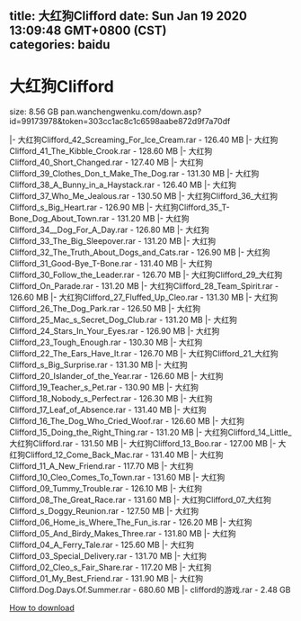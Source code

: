 
title: 大红狗Clifford
date: Sun Jan 19 2020 13:09:48 GMT+0800 (CST)    
categories: baidu
---

# 大红狗Clifford
size: 8.56 GB
 pan.wanchengwenku.com/down.asp?id=99173978&token=303cc1ac8c1c6598aabe872d9f7a70df
 
|- 大红狗Clifford_42_Screaming_For_Ice_Cream.rar - 126.40 MB
|- 大红狗Clifford_41_The_Kibble_Crook.rar - 128.60 MB
|- 大红狗Clifford_40_Short_Changed.rar - 127.40 MB
|- 大红狗Clifford_39_Clothes_Don_t_Make_The_Dog.rar - 131.30 MB
|- 大红狗Clifford_38_A_Bunny_in_a_Haystack.rar - 126.40 MB
|- 大红狗Clifford_37_Who_Me_Jealous.rar - 130.50 MB
|- 大红狗Clifford_36_大红狗Clifford_s_Big_Heart.rar - 126.90 MB
|- 大红狗Clifford_35_T-Bone_Dog_About_Town.rar - 131.20 MB
|- 大红狗Clifford_34__Dog_For_A_Day.rar - 126.80 MB
|- 大红狗Clifford_33_The_Big_Sleepover.rar - 131.20 MB
|- 大红狗Clifford_32_The_Truth_About_Dogs_and_Cats.rar - 126.90 MB
|- 大红狗Clifford_31_Good-Bye_T-Bone.rar - 131.40 MB
|- 大红狗Clifford_30_Follow_the_Leader.rar - 126.70 MB
|- 大红狗Clifford_29_大红狗Clifford_On_Parade.rar - 131.20 MB
|- 大红狗Clifford_28_Team_Spirit.rar - 126.60 MB
|- 大红狗Clifford_27_Fluffed_Up_Cleo.rar - 131.30 MB
|- 大红狗Clifford_26_The_Dog_Park.rar - 126.50 MB
|- 大红狗Clifford_25_Mac_s_Secret_Dog_Club.rar - 131.20 MB
|- 大红狗Clifford_24_Stars_In_Your_Eyes.rar - 126.90 MB
|- 大红狗Clifford_23_Tough_Enough.rar - 130.30 MB
|- 大红狗Clifford_22_The_Ears_Have_It.rar - 126.70 MB
|- 大红狗Clifford_21_大红狗Clifford_s_Big_Surprise.rar - 131.30 MB
|- 大红狗Clifford_20_Islander_of_the_Year.rar - 126.60 MB
|- 大红狗Clifford_19_Teacher_s_Pet.rar - 130.90 MB
|- 大红狗Clifford_18_Nobody_s_Perfect.rar - 126.30 MB
|- 大红狗Clifford_17_Leaf_of_Absence.rar - 131.40 MB
|- 大红狗Clifford_16_The_Dog_Who_Cried_Woof.rar - 126.60 MB
|- 大红狗Clifford_15_Doing_the_Right_Thing.rar - 131.20 MB
|- 大红狗Clifford_14_Little_大红狗Clifford.rar - 131.50 MB
|- 大红狗Clifford_13_Boo.rar - 127.00 MB
|- 大红狗Clifford_12_Come_Back_Mac.rar - 131.40 MB
|- 大红狗Clifford_11_A_New_Friend.rar - 117.70 MB
|- 大红狗Clifford_10_Cleo_Comes_To_Town.rar - 131.60 MB
|- 大红狗Clifford_09_Tummy_Trouble.rar - 126.10 MB
|- 大红狗Clifford_08_The_Great_Race.rar - 131.60 MB
|- 大红狗Clifford_07_大红狗Clifford_s_Doggy_Reunion.rar - 127.50 MB
|- 大红狗Clifford_06_Home_is_Where_The_Fun_is.rar - 126.20 MB
|- 大红狗Clifford_05_And_Birdy_Makes_Three.rar - 131.80 MB
|- 大红狗Clifford_04_A_Ferry_Tale.rar - 125.60 MB
|- 大红狗Clifford_03_Special_Delivery.rar - 131.70 MB
|- 大红狗Clifford_02_Cleo_s_Fair_Share.rar - 117.20 MB
|- 大红狗Clifford_01_My_Best_Friend.rar - 131.90 MB
|- 大红狗Clifford.Dog.Days.Of.Summer.rar - 680.60 MB
|- clifford的游戏.rar - 2.48 GB

[How to download](https://bpcam.bemobtrk.com/go/2ceec3aa-1ca2-46d6-b9ff-aaa5c184517c?jno=343)